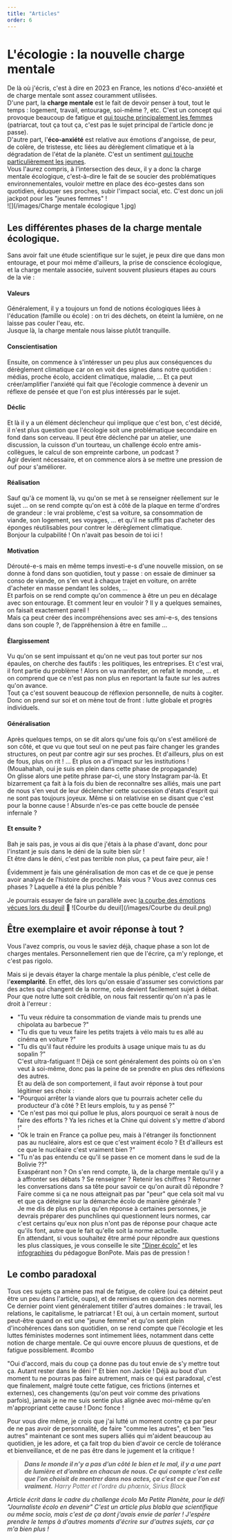 ```yaml
---
title: "Articles"
order: 6
---
```

# L'écologie : la nouvelle charge mentale

De là où j'écris, c'est à dire en 2023 en France, les notions d'éco-anxiété et de charge mentale sont assez couramment utilisées.  
D'une part, la **charge mentale** est le fait de devoir penser à tout, tout le temps : logement, travail, entourage, soi-même ?, etc. C'est un concept qui provoque beaucoup de fatigue et [qui touche principalement les femmes](https://lejournal.cnrs.fr/nos-blogs/dialogues-economiques/la-charge-mentale-une-double-peine-pour-les-femmes) (patriarcat, tout ça tout ça, c'est pas le sujet principal de l'article donc je passe).  
D'autre part, l'**éco-anxiété** est relative aux émotions d'angoisse, de peur, de colère, de tristesse, etc liées au dérèglement climatique et à la dégradation de l'état de la planète. C'est un sentiment [qui touche particulièrement les jeunes](https://www.france24.com/fr/plan%C3%A8te/20220729-%C3%A9co-anxi%C3%A9t%C3%A9-une-jeunesse-face-aux-angoisses-%C3%A9cologiques).  
Vous l'aurez compris, à l'intersection des deux, il y a donc la charge mentale écologique, c'est-à-dire le fait de se soucier des problématiques environnementales, vouloir mettre en place des éco-gestes dans son quotidien, éduquer ses proches, subir l'impact social, etc. C'est donc un joli jackpot pour les "jeunes femmes" !  
![](/images/Charge mentale écologique 1.jpg)

## Les différentes phases de la charge mentale écologique.
Sans avoir fait une étude scientifique sur le sujet, je peux dire que dans mon entourage, et pour moi même d'ailleurs, la prise de conscience écologique, et la charge mentale associée, suivent souvent plusieurs étapes au cours de la vie :
#### Valeurs  
Généralement, il y a toujours un fond de notions écologiques liées à l'éducation (famille ou école) : on tri des déchets, on éteint la lumière, on ne laisse pas couler l'eau, etc.  
Jusque là, la charge mentale nous laisse plutôt tranquille.
#### Conscientisation  
Ensuite, on commence à s'intéresser un peu plus aux conséquences du dérèglement climatique car on en voit des signes dans notre quotidien : médias, proche écolo, accident climatique, maladie, ... Et ça peut créer/amplifier l'anxiété qui fait que l'écologie commence à devenir un réflexe de pensée et que l'on est plus intéressés par le sujet.
#### Déclic  
Et là il y a un élément déclencheur qui implique que c'est bon, c'est décidé, il n'est plus question que l'écologie soit une problématique secondaire en fond dans son cerveau. Il peut être déclenché par un atelier, une discussion, la cuisson d'un tourteau, un challenge écolo entre amis-collègues, le calcul de son empreinte carbone, un podcast ?  
Agir devient nécessaire, et on commence alors à se mettre une pression de ouf pour s'améliorer.
#### Réalisation  
Sauf qu'à ce moment là, vu qu'on se met à se renseigner réellement sur le sujet ... on se rend compte qu'on est à côté de la plaque en terme d'ordres de grandeur : le vrai problème, c'est sa voiture, sa consommation de viande, son logement, ses voyages, ... et qu'il ne suffit pas d'acheter des éponges réutilisables pour contrer le dérèglement climatique.  
Bonjour la culpabilité ! On n'avait pas besoin de toi ici !
#### Motivation  
Dérouté-e-s mais en même temps investi-e-s d'une nouvelle mission, on se donne à fond dans son quotidien, tout y passe : on essaie de diminuer sa conso de viande, on s'en veut à chaque trajet en voiture, on arrête d'acheter en masse pendant les soldes, ...  
Et parfois on se rend compte qu'on commence à être un peu en décalage avec son entourage. Et comment leur en vouloir ? Il y a quelques semaines, on faisait exactement pareil !  
Mais ça peut créer des incompréhensions avec ses ami-e-s, des tensions dans son couple ?, de l’appréhension à être en famille ...
#### Élargissement  
Vu qu'on se sent impuissant et qu'on ne veut pas tout porter sur nos épaules, on cherche des fautifs : les politiques, les entreprises. Et c'est vrai, il font partie du problème ! Alors on va manifester, on refait le monde, ... et on comprend que ce n'est pas non plus en reportant la faute sur les autres qu'on avance.  
Tout ça c'est souvent beaucoup de réflexion personnelle, de nuits à cogiter.  
Donc on prend sur soi et on mène tout de front : lutte globale et progrès individuels.
#### Généralisation  
Après quelques temps, on se dit alors qu'une fois qu'on s'est amélioré de son côté, et que vu que tout seul on ne peut pas faire changer les grandes structures, on peut par contre agir sur ses proches. Et d'ailleurs, plus on est de fous, plus on rit ! ... Et plus on a d'impact sur les institutions ! (Mouahahah, oui je suis en plein dans cette phase de propagande)  
On glisse alors une petite phrase par-ci, une story Instagram par-là. Et bizarrement ça fait à la fois du bien de reconnaître ses alliés, mais une part de nous s'en veut de leur déclencher cette succession d'états d'esprit qui ne sont pas toujours joyeux. Même si on relativise en se disant que c'est pour la bonne cause ! Absurde n'es-ce pas cette boucle de pensée infernale ?
#### Et ensuite ?  
Bah je sais pas, je vous ai dis que j'étais à la phase d'avant, donc pour l'instant je suis dans le déni de la suite bien sûr !  
Et être dans le déni, c'est pas terrible non plus, ça peut faire peur, aïe !

Évidemment je fais une généralisation de mon cas et de ce que je pense avoir analysé de l'histoire de proches. Mais vous ? Vous avez connus ces phases ? Laquelle a été la plus pénible ?

Je pourrais essayer de faire un parallèle avec [la courbe des émotions vécues lors du deuil](https://www.conceptsecurite-formation.fr/blog/management-communication/mieux-apprehender-changement.html) 🤔
![Courbe du deuil](/images/Courbe du deuil.png)

## Être exemplaire et avoir réponse à tout ?
Vous l'avez compris, ou vous le saviez déjà, chaque phase a son lot de charges mentales. Personnellement rien que de l'écrire, ça m'y replonge, et c'est pas rigolo.

Mais si je devais étayer la charge mentale la plus pénible, c'est celle de l'**exemplarité**.
En effet, dès lors qu'on essaie d'assumer ses convictions par des actes qui changent de la norme, cela devient facilement sujet à débat. Pour que notre lutte soit crédible, on nous fait ressentir qu'on n'a pas le droit à l'erreur :  
- "Tu veux réduire ta consommation de viande mais tu prends une chipolata au barbecue ?"  
- "Tu dis que tu veux faire les petits trajets à vélo mais tu es allé au cinéma en voiture ?"  
- "Tu dis qu'il faut réduire les produits à usage unique mais tu as du sopalin ?"   
C'est ultra-fatiguant !! Déjà ce sont généralement des points où on s'en veut à soi-même, donc pas la peine de se prendre en plus des réflexions des autres.  
Et au delà de son comportement, il faut avoir réponse à tout pour légitimer ses choix :
- "Pourquoi arrêter la viande alors que tu pourrais acheter celle du producteur d'à côté ? Et leurs emplois, tu y as pensé ?"  
- "Ce n'est pas moi qui pollue le plus, alors pourquoi ce serait à nous de faire des efforts ? Ya les riches et la Chine qui doivent s'y mettre d'abord !"  
- "Ok le train en France ça pollue peu, mais à l'étranger ils fonctionnent pas au nucléaire, alors est ce que c'est vraiment écolo ? Et d'ailleurs est ce que le nucléaire c'est vraiment bien ?"  
- "Tu n'as pas entendu ce qu'il se passe en ce moment dans le sud de la Bolivie ??"  
Exaspérant non ? On s'en rend compte, là, de la charge mentale qu'il y a à affronter ses débats ? Se renseigner ? Retenir les chiffres ? Retourner les conversations dans sa tête pour savoir ce qu'on aurait dû répondre ? Faire comme si ça ne nous atteignait pas par "peur" que cela soit mal vu et que ça déteigne sur la démarche écolo de manière générale ?  
Je me dis de plus en plus qu'en réponse à certaines personnes, je devrais préparer des punchlines qui questionnent leurs normes, car c'est certains qu'eux non plus n'ont pas de réponse pour chaque acte qu'ils font, autre que le fait qu'elle soit la norme actuelle.  
En attendant, si vous souhaitez être armé pour répondre aux questions les plus classiques, je vous conseille le site ["Diner écolo"](https://bonpote.com/le-diner-ecolo-du-siecle/) et les [infographies](https://bonpote.com/les-infographies-bon-pote/) du pédagogue BonPote. Mais pas de pression !

## Le combo paradoxal
Tous ces sujets ça amène pas mal de fatigue, de colère (oui ça déteint peut être un peu dans l'article, oups), et de remises en question des normes.  
Ce dernier point vient généralement titiller d'autres domaines : le travail, les relations, le capitalisme, le patriarcat !
Et oui, à un certain moment, surtout peut-être quand on est une "jeune femme" et qu'on sent plein d'incohérences dans son quotidien, on se rend compte que l'écologie et les luttes féministes modernes sont intimement liées, notamment dans cette notion de charge mentale. Ce qui ouvre encore pluuus de questions, et de fatigue possiblement. #combo

"Oui d'accord, mais du coup ça donne pas du tout envie de s'y mettre tout ça. Autant rester dans le déni !"
Et bien non Jackie ! Déjà au bout d'un moment tu ne pourras pas faire autrement, mais ce qui est paradoxal, c'est que finalement, malgré toute cette fatigue, ces frictions (internes et externes), ces changements (qu'on peut voir comme des privations parfois), jamais je ne me suis sentie plus alignée avec moi-même qu'en m'appropriant cette cause ! Donc fonce !  

Pour vous dire même, je crois que j'ai lutté un moment contre ça par peur de ne pas avoir de personnalité, de faire "comme les autres", et ben "les autres" maintenant ce sont mes supers alliés qui m'aident beaucoup au quotidien, je les adore, et ça fait trop du bien d'avoir ce cercle de tolérance et bienveillance, et de ne pas être dans le jugement et la critique !

> **_Dans le monde il n’y a pas d’un côté le bien et le mal, il y a une part de lumière et d’ombre en chacun de nous. Ce qui compte c’est celle que l’on choisit de montrer dans nos actes, ça c’est ce que l’on est vraiment._**
_Harry Potter et l'ordre du phœnix, Sirius Black_

_Article écrit dans le cadre du challenge écolo Ma Petite Planète, pour le défi "Journaliste écolo en devenir"
C'est un article plus blabla que scientifique ou même socio, mais c'est de ça dont j'avais envie de parler !
J'espère prendre le temps à d'autres moments d'écrire sur d'autres sujets, car ça m'a bien plus !_ 